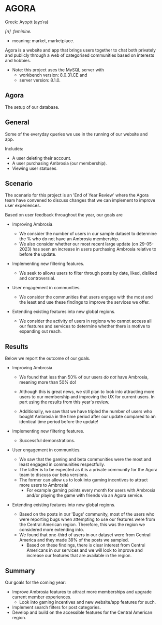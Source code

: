 # AGORA

Greek:
Αγορά (aɣɔˈɾa)

*[n]  feminine.*

* meaning: market, marketplace.

Agora is a website and app that brings users together to chat both privately and publicly through a web of categorised communities based on interests and hobbies.

* Note: this project uses the MySQL server with
	* workbench version: 8.0.31.CE and
	* server version: 8.1.0.

## Agora

The setup of our database.

## General

Some of the everyday queries we use in the running of our website and app.

Includes:
* A user deleting their account.
* A user purchasing Ambrosia (our membership).
* Viewing user statuses.

## Scenario

The scenario for this project is an 'End of Year Review' where the Agora team have convened to discuss changes that we can implement to improve user experiences.

Based on user feedback throughout the year, our goals are
* Improving Ambrosia.
	* We consider the number of users in our sample dataset to determine the % who do not have an Ambrosia membership.
	* We also consider whether our most recent large update (on 29-05-2023) has seen an increase in users purchasing Ambrosia relative to before the update.

* Implementing new filtering features.
	* We seek to allows users to filter through posts by date, liked, disliked and controversial.  

* User engagement in communities.
	* We consider the communities that users engage with the most and the least and use these findings to improve the services we offer.

* Extending existing features into new global regions.
	* We consider the activity of users in regions who cannot access all our features and services to determine whether there is motive to expanding out reach.

## Results

Below we report the outcome of our goals.

* Improving Ambrosia.
	* We found that less than 50% of our users *do not* have Ambrosia, meaning more than 50% do!
	* Although this is great news, we still plan to look into attracting more users to our membership and improving the UX for current users. In part using the results from this year's review.

	* Additionally, we saw that we have tripled the number of users who bought Ambrosia in the time period after our update compared to an identical time period before the update!

* Implementing new filtering features.
	* Successful demonstrations.

* User engagement in communities.
	* We saw that the gaming and beta communities were the most and least engaged in communities respectfully.
	* The latter is to be expected as it is a private community for the Agora team to discuss our beta versions.
	* The former can allow us to look into gaming incentives to attract more users to Ambrosia!
		* For example gaming points every month for users with Ambrosia and/or playing the game with friends via an Agora service.

* Extending existing features into new global regions.
	* Based on the posts in our 'Bugs' community, most of the users who were reporting bugs when attempting to use our features were from the Central American region. Therefore, this was the region we considered more extending into.
	* We found that one-third of users in our dataset were from Central America and they made 39% of the posts we sampled.
		* Based on these findings, there is clear interest from Central Americans in our services and we will look to improve and increase our features that are available in the region.

## Summary

Our goals for the coming year:

* Improve Ambrosia features to attract more memberships and upgrade current member experiences.
	* Look into gaming incentives and new website/app features for such.
* Implement search filters for post categories.
* Develop and build on the accessible features for the Central American region.